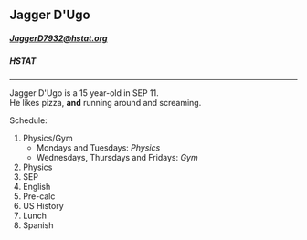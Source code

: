 ## Jagger D'Ugo  
##### [JaggerD7932@hstat.org](mailto:JaggerD7932@hstat.org)  
##### HSTAT
---
Jagger D'Ugo is a 15 year-old in SEP 11.  
He likes pizza, **and** running around and screaming.

Schedule:  
1. Physics/Gym
    * Mondays and Tuesdays: _Physics_  
    * Wednesdays, Thursdays and Fridays: _Gym_  
2. Physics  
3. SEP  
4. English   
5. Pre-calc  
6. US History   
7. Lunch  
8. Spanish